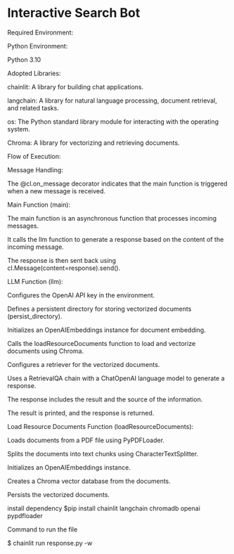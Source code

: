 # Interactive Search Bot
 

Required Environment: 

Python Environment: 

Python 3.10 

Adopted Libraries: 

chainlit: A library for building chat applications. 

langchain: A library for natural language processing, document retrieval, and related tasks. 

os: The Python standard library module for interacting with the operating system. 

Chroma: A library for vectorizing and retrieving documents. 

Flow of Execution: 

Message Handling: 

The @cl.on_message decorator indicates that the main function is triggered when a new message is received. 

Main Function (main): 

The main function is an asynchronous function that processes incoming messages. 

It calls the llm function to generate a response based on the content of the incoming message. 

The response is then sent back using cl.Message(content=response).send(). 

LLM Function (llm): 

Configures the OpenAI API key in the environment. 

Defines a persistent directory for storing vectorized documents (persist_directory). 

Initializes an OpenAIEmbeddings instance for document embedding. 

Calls the loadResourceDocuments function to load and vectorize documents using Chroma. 

Configures a retriever for the vectorized documents. 

Uses a RetrievalQA chain with a ChatOpenAI language model to generate a response. 

The response includes the result and the source of the information. 

The result is printed, and the response is returned. 

Load Resource Documents Function (loadResourceDocuments): 

Loads documents from a PDF file using PyPDFLoader. 

Splits the documents into text chunks using CharacterTextSplitter. 

Initializes an OpenAIEmbeddings instance. 

Creates a Chroma vector database from the documents. 

Persists the vectorized documents. 

 


install dependency
$pip install chainlit langchain chromadb openai pypdfloader 


Command to run the file 

$ chainlit run response.py -w
